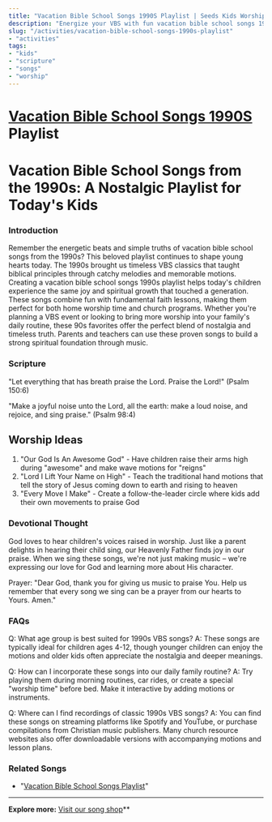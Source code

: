 ```yaml
---
title: "Vacation Bible School Songs 1990S Playlist | Seeds Kids Worship"
description: "Energize your VBS with fun vacation bible school songs 1990s playlist. Engaging worship music and activities for summer children's ministry."
slug: "/activities/vacation-bible-school-songs-1990s-playlist"
- "activities"
tags:
- "kids"
- "scripture"
- "songs"
- "worship"
---
```


# [Vacation Bible School Songs 1990S](/activities/vacation-bible-school-songs-1990s/) Playlist

# Vacation Bible School Songs from the 1990s: A Nostalgic Playlist for Today's Kids

### Introduction
Remember the energetic beats and simple truths of vacation bible school songs from the 1990s? This beloved playlist continues to shape young hearts today. The 1990s brought us timeless VBS classics that taught biblical principles through catchy melodies and memorable motions. Creating a vacation bible school songs 1990s playlist helps today's children experience the same joy and spiritual growth that touched a generation. These songs combine fun with fundamental faith lessons, making them perfect for both home worship time and church programs. Whether you're planning a VBS event or looking to bring more worship into your family's daily routine, these 90s favorites offer the perfect blend of nostalgia and timeless truth. Parents and teachers can use these proven songs to build a strong spiritual foundation through music.

### Scripture
"Let everything that has breath praise the Lord. Praise the Lord!" (Psalm 150:6)

"Make a joyful noise unto the Lord, all the earth: make a loud noise, and rejoice, and sing praise." (Psalm 98:4)

## Worship Ideas
1. "Our God Is An Awesome God" - Have children raise their arms high during "awesome" and make wave motions for "reigns"
2. "Lord I Lift Your Name on High" - Teach the traditional hand motions that tell the story of Jesus coming down to earth and rising to heaven
3. "Every Move I Make" - Create a follow-the-leader circle where kids add their own movements to praise God

### Devotional Thought
God loves to hear children's voices raised in worship. Just like a parent delights in hearing their child sing, our Heavenly Father finds joy in our praise. When we sing these songs, we're not just making music – we're expressing our love for God and learning more about His character.

Prayer: "Dear God, thank you for giving us music to praise You. Help us remember that every song we sing can be a prayer from our hearts to Yours. Amen."

### FAQs
Q: What age group is best suited for 1990s VBS songs?
A: These songs are typically ideal for children ages 4-12, though younger children can enjoy the motions and older kids often appreciate the nostalgia and deeper meanings.

Q: How can I incorporate these songs into our daily family routine?
A: Try playing them during morning routines, car rides, or create a special "worship time" before bed. Make it interactive by adding motions or instruments.

Q: Where can I find recordings of classic 1990s VBS songs?
A: You can find these songs on streaming platforms like Spotify and YouTube, or purchase compilations from Christian music publishers. Many church resource websites also offer downloadable versions with accompanying motions and lesson plans.

### Related Songs

- "[Vacation Bible School Songs Playlist](/activities/vacation-bible-school-songs-playlist/)"

---

**Explore more:** [Visit our song shop](https://seedskidsworship.com/shop)**

<!-- Schema Markup -->
<script type="application/ld+json">
{
  "@context": "https://schema.org",
  "@type": "MusicRecording",
  "name": "Vacation Bible School Songs 1990S Playlist",
  "byArtist": {
    "@type": "MusicGroup",
    "name": "Seeds Kids Worship"
  },
  "isFamilyFriendly": true,
  "url": "https://seedskidsworship.com/activities/vacation-bible-school-songs-1990s-playlist/"
}
</script>